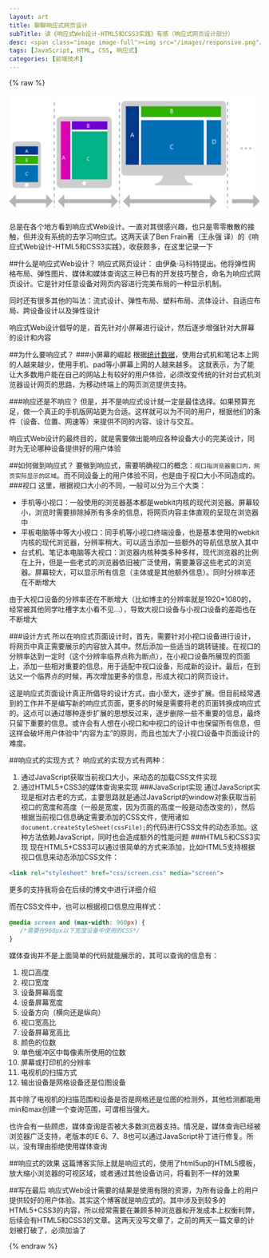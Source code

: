 ```yaml
---
layout: art
title: 聊聊响应式网页设计
subTitle: 读《响应式Web设计-HTML5和CSS3实践》有感（响应式网页设计部分）
desc: <span class="image image-full"><img src="/images/responsive.png"/></span>总是在各个地方看到响应式Web设计。一直对其很感兴趣，也只是零零散散的接触，但并没有系统的去学习响应式。这两天读了Ben Frain著（王永强 译）的《响应式Web设计-HTML5和CSS3实践》，收获颇多，在这里记录一下
tags: [JavaScript, HTML, CSS, 响应式]
categories: [前端技术]
---
```

{% raw %}

<span class="image image-full">![响应式Web设计](/images/responsive.png)</span>

总是在各个地方看到响应式Web设计。一直对其很感兴趣，也只是零零散散的接触，但并没有系统的去学习响应式。这两天读了Ben Frain著（王永强 译）的《响应式Web设计-HTML5和CSS3实践》，收获颇多，在这里记录一下

##什么是响应式Web设计？
响应式网页设计： 由伊桑·马科特提出。他将弹性网格布局、弹性图片、媒体和媒体查询这三种已有的开发技巧整合，命名为响应式网页设计。它是针对任意设备对网页内容进行完美布局的一种显示机制。

同时还有很多其他的叫法：流式设计、弹性布局、塑料布局、流体设计、自适应布局、跨设备设计以及弹性设计

响应式Web设计倡导的是，首先针对小屏幕进行设计，然后逐步增强针对大屏幕的设计和内容

##为什么要响应式？
###小屏幕的崛起
根据[统计数据](http://gs.statcounter.com)，使用台式机和笔记本上网的人越来越少，使用手机、pad等小屏幕上网的人越来越多。
这就表示，为了能让大多数用户能在自己的网站上有较好的用户体验，必须改变传统的针对台式机浏览器设计网页的思路，为移动终端上的网页浏览提供支持。

###响应还是不响应？
但是，并不是响应式设计就一定是最佳选择。如果预算充足，做一个真正的手机版网站更为合适。这样就可以为不同的用户，根据他们的条件（设备、位置、网速等）来提供不同的内容、设计与交互。

响应式Web设计的最终目的，就是需要做出能响应各种设备大小的完美设计，同时为无论哪种设备提供好的用户体验

##如何做到响应式？
要做到响应式，需要明确视口的概念：```视口指浏览器窗口内，网页实际显示的区域```。而不同设备上的用户体验不同，也是由于视口大小不同造成的。
###视口
这里，根据视口大小的不同，一般可以分为三个大类：

* 手机等小视口：一般使用的浏览器基本都是webkit内核的现代浏览器。屏幕较小，浏览时需要排除掉所有多余的信息，将网页内容主体直观的呈现在浏览器中
* 平板电脑等中等大小视口：同手机等小视口终端设备，也是基本使用的webkit内核的现代浏览器，分辨率稍大。可以适当添加一些额外的导航信息放入其中
* 台式机、笔记本电脑等大视口：浏览器内核种类多种多样，现代浏览器的比例在上升，但是一些老式的浏览器依旧被广泛使用，需要兼容这些老式的浏览器。屏幕较大，可以显示所有信息（主体或是其他额外信息）。同时分辨率还在不断增大

由于大视口设备的分辨率还在不断增大（比如博主的分辨率就是1920\*1080的，经常被其他同学吐槽字太小看不见...），导致大视口设备与小视口设备的差距也在不断增大

###设计方式
所以在响应式页面设计时，首先，需要针对小视口设备进行设计，将网页中真正需要展示的内容放入其中。然后添加一些适当的跳转链接。在视口的分辨率达到一定时（这个分辨率临界点称为断点），在小视口设备所展现的页面上，添加一些相对重要的信息，用于适配中视口设备，形成新的设计。最后，在到达又一个临界点的时候，再次增加更多的信息，形成大视口的网页设计。

这是响应式页面设计真正所倡导的设计方式，由小至大，逐步扩展。但目前经常遇到的工作并不是编写新的响应式页面，更多的时候是需要将老的页面转换成响应式的。这点可以通过哪种逐步扩展的思想反过来，逐步删除一些不重要的信息，最终只留下重要的信息。或许会有人想在小视口和中视口的设计中也保留所有信息，但这样会破坏用户体验中“内容为主”的原则，而且也加大了小视口设备中页面设计的难度。

##响应式的实现方式？
响应式的实现方式有两种： 
1. 通过JavaScript获取当前视口大小，来动态的加载CSS文件实现
2. 通过HTML5+CSS3的媒体查询来实现
###JavaScript实现
通过JavaScript实现是相对古老的方式，主要思路就是通过JavaScript的window对象获取当前视口的宽度和高度（一般是宽度，因为页面的高度一般是动态改变的），然后根据当前视口信息确定需要添加的CSS文件，使用诸如```document.createStyleSheet(cssFile);```的代码进行CSS文件的动态添加。这种方法依赖JavaScript，同时也会造成额外的性能问题
###HTML5和CSS3实现
现在HTML5+CSS3可以通过很简单的方式来添加，比如HTML5支持根据视口信息来动态添加CSS文件：
```html
<link rel="stylesheet" href="css/screen.css" media="screen">
```
更多的支持我将会在后续的博文中进行详细介绍

而在CSS文件中，也可以根据视口信息应用样式：
```css
@media screen and (max-width: 960px) {
   /*需要在960px以下宽度设备中使用的CSS*/
}
```
媒体查询并不是上面简单的代码就能展示的，其可以查询的信息有： 
1. 视口高度
2. 视口宽度
3. 设备屏幕高度
4. 设备屏幕宽度
5. 设备方向（横向还是纵向）
6. 视口宽高比
7. 设备屏幕宽高比
8. 颜色的位数
9. 单色缓冲区中每像素所使用的位数
10. 屏幕或打印机的分辨率
11. 电视机的扫描方式
12. 输出设备是网格设备还是位图设备

其中除了电视机的扫描范围和设备是否是网格还是位图的检测外，其他检测都能用min和max创建一个查询范围，可谓相当强大。

也许会有一些顾虑，媒体查询是否被大多数浏览器支持。情况是，媒体查询已经被浏览器广泛支持，老版本的IE 6、7、8也可以通过JavaScript补丁进行修复。所以，没有理由拒绝使用媒体查询

##响应式的效果
这篇博客实际上就是响应式的，使用了html5up的HTML5模板，放大缩小浏览器的可视区域，或者通过其他设备访问，将看到不一样的效果

##写在最后
响应式Web设计需要的结果是使用有限的资源，为所有设备上的用户提供较好的用户体验。其实这个博客就是响应式的。其中涉及到较多的HTML5+CSS3的内容，所以经常需要在兼顾多种浏览器和开发成本上权衡利弊，后续会有HTML5和CSS3的文章。这两天没写文章了，之前的两天一篇文章的计划被打破了，必须加油了

{% endraw %}